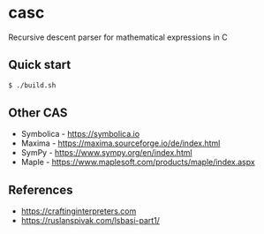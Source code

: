 # casc

Recursive descent parser for mathematical expressions in C

## Quick start

```bash
$ ./build.sh
```

## Other CAS
- Symbolica - https://symbolica.io
- Maxima - https://maxima.sourceforge.io/de/index.html
- SymPy - https://www.sympy.org/en/index.html
- Maple - https://www.maplesoft.com/products/maple/index.aspx

## References
- https://craftinginterpreters.com
- https://ruslanspivak.com/lsbasi-part1/
